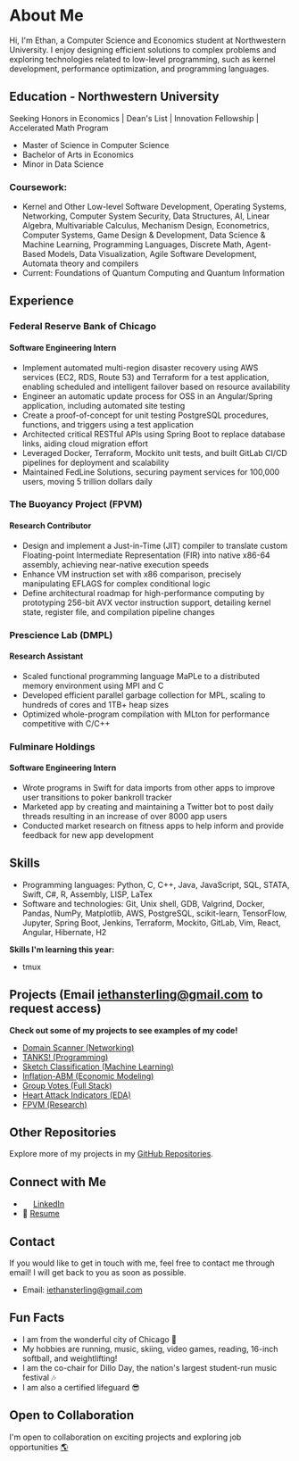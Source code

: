 # About Me

Hi, I'm Ethan, a Computer Science and Economics student at Northwestern University. I enjoy designing efficient solutions to complex problems and exploring technologies related to low-level programming, such as kernel development, performance optimization, and programming languages.

## Education - Northwestern University

Seeking Honors in Economics | Dean's List | Innovation Fellowship | Accelerated Math Program

- Master of Science in Computer Science
- Bachelor of Arts in Economics
- Minor in Data Science

### Coursework:
* Kernel and Other Low-level Software Development, Operating Systems, Networking, Computer System Security, Data Structures, AI, Linear Algebra, Multivariable Calculus, Mechanism Design, Econometrics, Computer Systems, Game Design & Development, Data Science & Machine Learning, Programming Languages, Discrete Math, Agent-Based Models, Data Visualization, Agile Software Development, Automata theory and compilers
* Current: Foundations of Quantum Computing and Quantum Information

## Experience

### Federal Reserve Bank of Chicago
#### Software Engineering Intern
- Implement automated multi-region disaster recovery using AWS services (EC2, RDS, Route 53) and Terraform for a test application, enabling scheduled and intelligent failover based on resource availability
- Engineer an automatic update process for OSS in an Angular/Spring application, including automated site testing
- Create a proof-of-concept for unit testing PostgreSQL procedures, functions, and triggers using a test application
- Architected critical RESTful APIs using Spring Boot to replace database links, aiding cloud migration effort
- Leveraged Docker, Terraform, Mockito unit tests, and built GitLab CI/CD pipelines for deployment and scalability
- Maintained FedLine Solutions, securing payment services for 100,000 users, moving 5 trillion dollars daily

### The Buoyancy Project (FPVM)
#### Research Contributor
- Design and implement a Just-in-Time (JIT) compiler to translate custom Floating-point Intermediate Representation (FIR) into native x86-64 assembly, achieving near-native execution speeds
- Enhance VM instruction set with x86 comparison, precisely manipulating EFLAGS for complex conditional logic
- Define architectural roadmap for high-performance computing by prototyping 256-bit AVX vector instruction support, detailing kernel state, register file, and compilation pipeline changes

### Prescience Lab (DMPL)
#### Research Assistant
- Scaled functional programming language MaPLe to a distributed memory environment using MPI and C
- Developed efficient parallel garbage collection for MPL, scaling to hundreds of cores and 1TB+ heap sizes
- Optimized whole-program compilation with MLton for performance competitive with C/C++

### Fulminare Holdings
#### Software Engineering Intern
- Wrote programs in Swift for data imports from other apps to improve user transitions to poker bankroll tracker
- Marketed app by creating and maintaining a Twitter bot to post daily threads resulting in an increase of over 8000 app users
- Conducted market research on fitness apps to help inform and provide feedback for new app development

## Skills

- Programming languages: Python, C, C++, Java, JavaScript, SQL, STATA, Swift, C#, R, Assembly, LISP, LaTex
- Software and technologies: Git, Unix shell, GDB, Valgrind, Docker, Pandas, NumPy, Matplotlib, AWS, PostgreSQL, scikit-learn, TensorFlow, Jupyter, Spring Boot, Jenkins, Terraform, Mockito, GitLab, Vim, React, Angular, Hibernate, H2

**Skills I'm learning this year:**
- tmux

## Projects (Email iethansterling@gmail.com to request access)

**Check out some of my projects to see examples of my code!**
- [Domain Scanner (Networking)](https://github.com/EthanSterling04/domain-scanner)
- [TANKS! (Programming)](https://github.com/EthanSterling04/TANKS)
- [Sketch Classification (Machine Learning)](https://github.com/EthanSterling04/sketch-classification)
- [Inflation-ABM (Economic Modeling)](https://github.com/EthanSterling04/Inflation-ABM)
- [Group Votes (Full Stack)](https://github.com/394-s24/group-votes)
- [Heart Attack Indicators (EDA)](https://github.com/EthanSterling04/Heart-Attack-Indicators)
- [FPVM (Research)](https://github.com/PrescienceLab/fpvm)

## Other Repositories

Explore more of my projects in my [GitHub Repositories](https://github.com/EthanSterling04?tab=repositories).

## Connect with Me

- <img src="https://github.com/EthanSterling04/EthanSterling04/assets/60374501/e467aaf6-24f1-4c45-9806-62116fa46adb" width="15" height="15"> [LinkedIn](https://www.linkedin.com/in/ethan-sterling-2004/)
- 📄 [Resume](https://ethansterling.com/wp-content/uploads/2025/07/Ethan-Sterling-Resume-2025.pdf)

## Contact

If you would like to get in touch with me, feel free to contact me through email! I will get back to you as soon as possible.
- Email: iethansterling@gmail.com

## Fun Facts

- I am from the wonderful city of Chicago 🌃
- My hobbies are running, music, skiing, video games, reading, 16-inch softball, and weightlifting!
- I am the co-chair for Dillo Day, the nation's largest student-run music festival 🎶
- I am also a certified lifeguard 😎

## Open to Collaboration

I'm open to collaboration on exciting projects and exploring job opportunities [🌎](https://ethansterling.com/)

